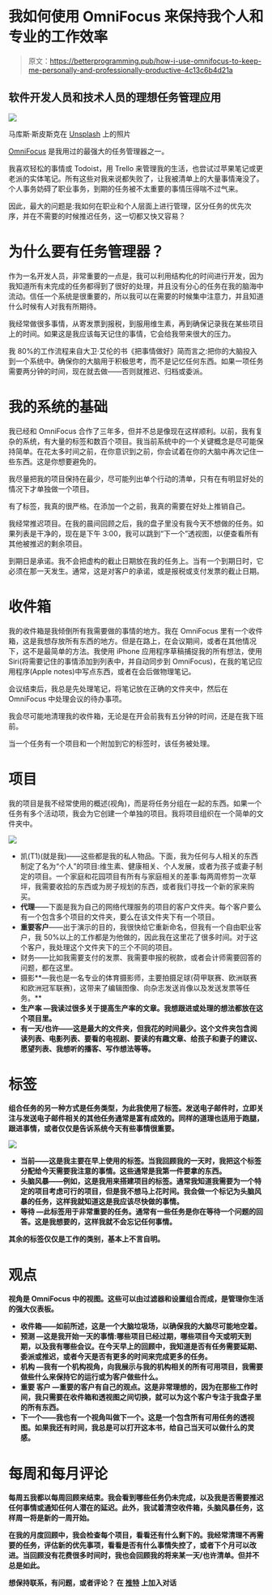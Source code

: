 # 我如何使用 OmniFocus 来保持我个人和专业的工作效率

> 原文：<https://betterprogramming.pub/how-i-use-omnifocus-to-keep-me-personally-and-professionally-productive-4c13c6b4d21a>

## 软件开发人员和技术人员的理想任务管理应用

![](img/e781831a7511df538799567409ab2d1d.png)

马库斯·斯皮斯克在 [Unsplash](https://unsplash.com?utm_source=medium&utm_medium=referral) 上的照片

[OmniFocus](https://en.wikipedia.org/wiki/OmniFocus) 是我用过的最强大的任务管理器之一。

我喜欢轻松的事情或 Todoist，用 Trello 来管理我的生活，也尝试过苹果笔记或更老派的实体笔记。所有这些对我来说都失败了，让我被清单上的大量事情淹没了。个人事务妨碍了职业事务，到期的任务被不太重要的事情压得喘不过气来。

因此，最大的问题是:我如何在职业和个人层面上进行管理，区分任务的优先次序，并在不需要的时候推迟任务，这一切都又快又容易？

# **为什么要有任务管理器？**

作为一名开发人员，非常重要的一点是，我可以利用结构化的时间进行开发，因为我知道所有未完成的任务都得到了很好的处理，并且没有分心的任务在我的脑海中流动。信任一个系统是很重要的，所以我可以在需要的时候集中注意力，并且知道什么时候有人对我有所期待。

我经常做很多事情，从寄发票到报税，到服用维生素，再到确保记录我在某些项目上的时间。如果这是我应该每天记住的事情，它会给我带来很大的压力。

我 80%的工作流程来自大卫·艾伦的书《把事情做好》简而言之:把你的大脑投入到一个系统中。确保你的大脑用于积极思考，而不是记忆任何东西。如果一项任务需要两分钟的时间，现在就去做——否则就推迟、归档或委派。

# 我的系统的基础

我已经和 OmniFocus 合作了三年多，但并不总是像现在这样顺利。以前，我有复杂的系统，有大量的标签和数百个项目。我当前系统中的一个关键概念是尽可能保持简单。在花太多时间之前，在你意识到之前，你会试着在你的大脑中再次记住一些东西。这是你想要避免的。

我尽量把我的项目保持在最少，尽可能列出单个行动的清单，只有在有明显好处的情况下才单独做一个项目。

有了标签，我真的很严格。在添加一个之前，我真的需要在好处上推销自己。

我经常推迟项目。在我的晨间回顾之后，我的盘子里没有我今天不想做的任务。如果列表是干净的，现在是下午 3:00，我可以跳到“下一个”透视图，以便查看所有其他被推迟的剩余项目。

到期日是承诺。我不会把虚构的截止日期放在我的任务上。当有一个到期日时，它必须在那一天发生。通常，这是对客户的承诺，或是报税或支付发票的截止日期。

# 收件箱

我的收件箱是我倾倒所有我需要做的事情的地方。我在 OmniFocus 里有一个收件箱，这是我想存放所有东西的地方。但是在路上，在会议期间，或者在其他情况下，这不是最简单的方法。我使用 iPhone 应用程序草稿捕捉我的所有想法，使用 Siri(将需要记住的事情添加到列表中，并自动同步到 OmniFocus)，在我的笔记应用程序(Apple notes)中写点东西，或者在会后做物理笔记。

会议结束后，我总是先处理笔记，将笔记放在正确的文件夹中，然后在 OmniFocus 中处理会议的待办事项。

我会尽可能地清理我的收件箱，无论是在开会前我有五分钟的时间，还是在我下班前。

当一个任务有一个项目和一个附加到它的标签时，该任务被处理。

# 项目

我的项目是我不经常使用的概述(视角)，而是将任务分组在一起的东西。如果一个任务有多个活动项，我会为它创建一个单独的项目。我将项目组织在一个简单的文件夹中。

![](img/7c8cbd8b7631773383b9811ad595c965.png)

*   凯(T1)(就是我)——这些都是我的私人物品。下面，我为任何与人相关的东西制定了名为“个人”的项目:维生素、健康相关、个人发展，或者为孩子或妻子制定的项目。一个家庭和花园项目有所有与家庭相关的差事:每两周修剪一次草坪，我需要收拾的东西或为房子规划的东西，或者我们寻找一个新的家来购买。
*   **代理**——下面是我为自己的网络代理服务的项目的客户文件夹。每个客户要么有一个包含多个项目的文件夹，要么在该文件夹下有一个项目。
*   **重要客户**——出于演示的目的，我很快给它重新命名，但我有一个自由职业客户，我 50%以上的工作都是为他做的，因此我在这里花了很多时间。对于这个客户，我处理这个文件夹下的三个不同的项目。
*   财务——比如我需要支付的发票、我需要申报的税款，或者会计师需要回答的问题，都在这里。
*   摄影**—我也是一名专业的体育摄影师，主要拍摄足球(荷甲联赛、欧洲联赛和欧洲冠军联赛)，这带来了编辑图像、向杂志发送肖像以及发送发票等任务。**
*   **生产率 —我读过很多关于提高生产率的文章。我想跟进或处理的想法都放在这个项目里。**
*   ****有一天/也许**——这是最大的文件夹，但我花的时间最少。这个文件夹包含阅读列表、电影列表、要看的电视剧、要读的有趣文章、给孩子和妻子的建议、愿望列表、我想听的播客、写作想法等等。**

# **标签**

**组合任务的另一种方式是任务类型，为此我使用了标签。发送电子邮件时，立即关注与发送电子邮件相关的其他任务通常是富有成效的。同样的道理也适用于跑腿，跟进事情，或者仅仅是告诉系统今天有些事情很重要。**

**![](img/9d0d6197ff3a40510e9fe1cc2ba4b014.png)**

*   ****当前**——这是我主要在早上使用的标签。当我回顾我的一天时，我把这个标签分配给今天需要我注意的事情。这些通常是我第一件要拿的东西。**
*   **头脑风暴——例如，这是我用来搭建项目的标签。通常我知道我需要为一个特定的项目考虑可行的项目，但是我不想马上花时间。我会做一个标记为头脑风暴的任务，这样我就知道这是我应该尽快做的事情。**
*   ****等待** —此标签用于非常重要的任务。通常有一些任务是你在等待一个问题的回答。这是我想要的，这样我就不会忘记任何事情。**

**其余的标签仅仅是工作的类别，基本上不言自明。**

# **观点**

**视角是 OmniFocus 中的视图。这些可以由过滤器和设置组合而成，是管理你生活的强大仪表板。**

*   ****收件箱**——如前所述，这是一个大脑垃圾场，以确保我的大脑尽可能地空着。**
*   ****预测** —这是我开始一天的事情:哪些项目已经过期，哪些项目今天或明天到期，以及我有哪些会议。在今天早上的回顾中，我知道是否有任务需要延期、委派或推迟，或者今天是否有更多的时间来完成更多的任务。**
*   ****机构** —我有一个机构视角，向我展示与我的机构相关的所有可用项目，我需要做些什么来保持它的运行或为客户做些什么。**
*   ****重要** **客户** —重要的客户有自己的观点。这是非常理想的，因为在那些工作时间，我只需要在收件箱和透视图之间切换，就可以为这个客户专注于我盘子里的所有东西。**
*   **下一个——我也有一个视角叫做下一个。这是一个包含所有可用任务的透视图。如果我还有时间，我总是可以打开这本书，给自己当天可以做什么的灵感。**

# **每周和每月评论**

**每周五我都以每周回顾来结束。我会看到哪些任务仍未完成，以及我是否需要推迟任何事情或通知任何人潜在的延迟。此外，我试着清空收件箱，头脑风暴任务，这样周一将是新的一周开始。**

**在我的月度回顾中，我会检查每个项目，看看还有什么剩下的。我经常清理不再需要的任务，评估新的优先事项，看看是否有什么事情失控了，或者下个月可以改进。当回顾没有花费很多时间时，我也会回顾我的将来某一天/也许清单。但并不总是如此。**

**想保持联系，有问题，或者评论？
**在** [**推特**](https://twitter.com/kayintveen) 上加入对话**